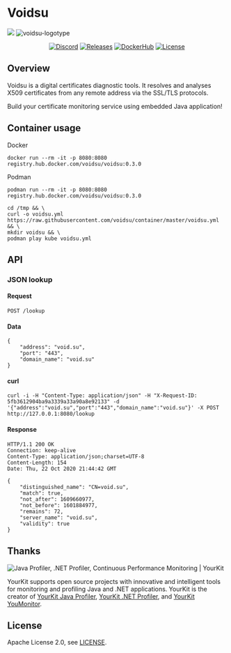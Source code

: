 # Voidsu

![](https://hit.yhype.me/github/profile?user_id=7263043)
![voidsu-logotype](https://repository-images.githubusercontent.com/301179117/f4549580-14cc-11eb-9c63-3319c14221b9)

<p align="center">
<a href="https://discord.gg/33bAHde"><img src="https://img.shields.io/static/v1?logo=discord&label=&message=Discord&color=36393f&style=flat-square" alt="Discord"></a>
<a href="https://github.com/voidsu/voidsu/releases/latest"><img src="https://img.shields.io/github/release/voidsu/voidsu.svg?style=flat-square" alt="Releases"></a>
<a href="https://hub.docker.com/r/voidsu/voidsu"><img src="https://img.shields.io/static/v1?label=Docker&message=Hub&color=2496ED&logo=docker&logoColor=white&style=flat-square" alt="DockerHub"></a>
<a href="https://github.com/voidsu/voidsu/blob/master/LICENSE"><img src="https://img.shields.io/github/license/voidsu/voidsu.svg?style=flat-square" alt="License"></a>
</p>

## Overview
Voidsu is a digital certificates diagnostic tools.
It resolves and analyses X509 certificates from any remote address via the SSL/TLS protocols.

Build your certificate monitoring service using embedded Java application!

## Container usage

Docker
```shell script
docker run --rm -it -p 8080:8080 registry.hub.docker.com/voidsu/voidsu:0.3.0
```

Podman
```shell script
podman run --rm -it -p 8080:8080 registry.hub.docker.com/voidsu/voidsu:0.3.0
```

```shell script
cd /tmp && \
curl -o voidsu.yml https://raw.githubusercontent.com/voidsu/container/master/voidsu.yml && \
mkdir voidsu && \
podman play kube voidsu.yml
```

## API
### JSON lookup
#### Request
```
POST /lookup
```

#### Data
```
{
    "address": "void.su",
    "port": "443",
    "domain_name": "void.su"
}
```

#### curl
```shell script
curl -i -H "Content-Type: application/json" -H "X-Request-ID: 5fb3612904ba9a3339a33a90a8e92133" -d '{"address":"void.su","port":"443","domain_name":"void.su"}' -X POST http://127.0.0.1:8080/lookup
```

#### Response
```http request
HTTP/1.1 200 OK
Connection: keep-alive
Content-Type: application/json;charset=UTF-8
Content-Length: 154
Date: Thu, 22 Oct 2020 21:44:42 GMT

{
    "distinguished_name": "CN=void.su",
    "match": true,
    "not_after": 1609660977,
    "not_before": 1601884977,
    "remains": 72,
    "server_name": "void.su",
    "validity": true
}
```

## Thanks
![Java Profiler, .NET Profiler, Continuous Performance Monitoring | YourKit](https://www.yourkit.com/images/yklogo.png)

YourKit supports open source projects with innovative and intelligent tools
for monitoring and profiling Java and .NET applications.
YourKit is the creator of [YourKit Java Profiler](https://www.yourkit.com/java/profiler/),
[YourKit .NET Profiler](https://www.yourkit.com/.net/profiler/),
and [YourKit YouMonitor](https://www.yourkit.com/youmonitor/).

## License
Apache License 2.0, see [LICENSE](https://github.com/voidsu/voidsu/blob/master/LICENSE).
